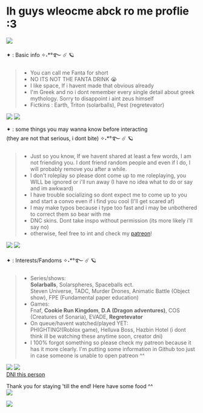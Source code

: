 # Ih guys wleocme abck ro me proflie :3                            
![](https://qph.cf2.quoracdn.net/main-qimg-a02e082d466824103e9a2d41919896e2) 

✦ : Basic info ✧˖*°࿐ ☄️ 🪐 
>- You can call me Fanta for short
>- NO ITS NOT THE FANTA DRINK 😭 
>- I like space, If i havent made that obvious already
>- I'm Greek and no i dont remember every single detail about greek mythology. Sorry to disappoint i aint zeus himself
>- Fictkins : Earth, Triton (solarballs), Pest (regretevator)

![](https://qph.cf2.quoracdn.net/main-qimg-1a925f56658186962769a6ba404f0fcd) ![](https://qph.cf2.quoracdn.net/main-qimg-1a925f56658186962769a6ba404f0fcd)                  

✦ : some things you may wanna know before interacting    
(they are not that serious, i dont bite) ✧˖*°࿐ ☄️ 🪐                      

>- Just so you know, If we havent shared at least a few words, I am not friending you. I dont friend random people and even if I do, I will probably remove you after a while.         
>- I don't roleplay so please dont come up to me roleplaying, you WILL be ignored or i'll run away (I have no idea what to do or say and im awkward)          
>- I have trouble socializing so dont expect me to come up to you and start a convo even if i find you cool (I'll get scared af) 
>- I may make typos because i type too fast and i may be unbothered to correct them so bear with me
>- DNC skins. Dont take inspo without permission (its more likely i'll say no)
>- otherwise, feel free to int and check my [patreon](https://www.patreon.com/user/about?u=112114861)!

![](https://qph.cf2.quoracdn.net/main-qimg-1a925f56658186962769a6ba404f0fcd) ![](https://qph.cf2.quoracdn.net/main-qimg-1a925f56658186962769a6ba404f0fcd)                                       

✦ : Interests/Fandoms ✧˖*°࿐ ☄️ 🪐

>- Series/shows:                                         
>**Solarballs**, Solarspheres, Spaceballs ect.                      
>Steven Universe, TADC, Murder Drones, Animatic Battle (Object show), FPE (Fundamental paper education)
>- Games:                   
>Fnaf, **Cookie Run Kingdom**, **D.A (Dragon adventures)**, COS (Creatures of Sonaria), EVADE, **Regretevator**
>- On queue/havent watched/played YET:                
PHIGHTING!(Roblox game), Helluva Boss, Hazbin Hotel (i dont think ill be watching these anytime soon, creator dni)
>- I 100% forgot something so please check my patreon because it has it more clearly. I'm putting some information in Github too just in case someone is unable to open patreon ^^

![](https://qph.cf2.quoracdn.net/main-qimg-1a925f56658186962769a6ba404f0fcd) ![](https://qph.cf2.quoracdn.net/main-qimg-1a925f56658186962769a6ba404f0fcd)  
[DNI this person](https://rentry.co/dniandleave)                                                                

Thank you for staying 'till the end! Here have some food ^^                                                                           
![](https://qph.cf2.quoracdn.net/main-qimg-d40a56300678ff1b731eda2693f63c0b)

![](https://qph.cf2.quoracdn.net/main-qimg-a02e082d466824103e9a2d41919896e2)
